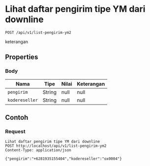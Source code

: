 # Lihat daftar pengirim tipe YM dari downline
```http
POST /api/v1/list-pengirim-ym2
```
keterangan
## Properties
### Body
Nama | Tipe | Nilai | Keterangan
--- | --- | --- | ---
<code>pengirim</code> | String | null | null
<code>kodereseller</code> | String | null | null
## Contoh
### Request
```http
Lihat daftar pengirim tipe YM dari downline
POST http://localhost/api/v1/list-pengirim-ym2
Content-Type: application/json

{"pengirim":"+6281935155404","kodereseller":"ox0004"}
```
